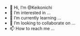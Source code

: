 - 👋 Hi, I’m @Keikonichi
- 👀 I’m interested in ...
- 🌱 I’m currently learning ...
- 💞️ I’m looking to collaborate on ...
- 📫 How to reach me ...

<!---
Keikonichi/Keikonichi is a ✨ special ✨ repository because its `README.md` (this file) appears on your GitHub profile.
You can click the Preview link to take a look at your changes.
--->
